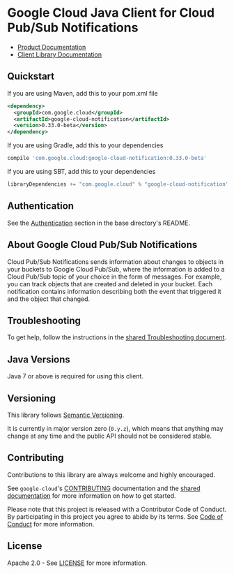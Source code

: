 Google Cloud Java Client for Cloud Pub/Sub Notifications
=================================


-  [Product Documentation](https://cloud.google.com/storage/docs/pubsub-notifications)
-  [Client Library Documentation](https://googlecloudplatform.github.io/google-cloud-java/latest/apidocs/index.html?com/google/cloud/notification/package-summary.html)

Quickstart
----------
If you are using Maven, add this to your pom.xml file
```xml
<dependency>
  <groupId>com.google.cloud</groupId>
  <artifactId>google-cloud-notification</artifactId>
  <version>0.33.0-beta</version>
</dependency>
```
If you are using Gradle, add this to your dependencies
```Groovy
compile 'com.google.cloud:google-cloud-notification:0.33.0-beta'
```
If you are using SBT, add this to your dependencies
```Scala
libraryDependencies += "com.google.cloud" % "google-cloud-notification" % "0.33.0-beta"
```

Authentication
--------------

See the
[Authentication](https://github.com/GoogleCloudPlatform/google-cloud-java#authentication)
section in the base directory's README.

About Google Cloud Pub/Sub Notifications
----------------------------

Cloud Pub/Sub Notifications sends information about changes to objects in your buckets to Google Cloud Pub/Sub, where the information is added to a Cloud Pub/Sub topic of your choice in the form of messages. For example, you can track objects that are created and deleted in your bucket. Each notification contains information describing both the event that triggered it and the object that changed.

Troubleshooting
---------------

To get help, follow the instructions in the [shared Troubleshooting document](https://github.com/GoogleCloudPlatform/gcloud-common/blob/master/troubleshooting/readme.md#troubleshooting).

Java Versions
-------------

Java 7 or above is required for using this client.

Versioning
----------

This library follows [Semantic Versioning](http://semver.org/).

It is currently in major version zero (``0.y.z``), which means that anything
may change at any time and the public API should not be considered
stable.

Contributing
------------

Contributions to this library are always welcome and highly encouraged.

See `google-cloud`'s [CONTRIBUTING] documentation and the [shared documentation](https://github.com/GoogleCloudPlatform/gcloud-common/blob/master/contributing/readme.md#how-to-contribute-to-gcloud) for more information on how to get started.

Please note that this project is released with a Contributor Code of Conduct. By participating in this project you agree to abide by its terms. See [Code of Conduct][code-of-conduct] for more information.

License
-------

Apache 2.0 - See [LICENSE] for more information.


[CONTRIBUTING]:https://github.com/GoogleCloudPlatform/google-cloud-java/blob/master/CONTRIBUTING.md
[code-of-conduct]:https://github.com/GoogleCloudPlatform/google-cloud-java/blob/master/CODE_OF_CONDUCT.md#contributor-code-of-conduct
[LICENSE]: https://github.com/GoogleCloudPlatform/google-cloud-java/blob/master/LICENSE
[cloud-platform]: https://cloud.google.com/
[developers-console]:https://console.developers.google.com/
